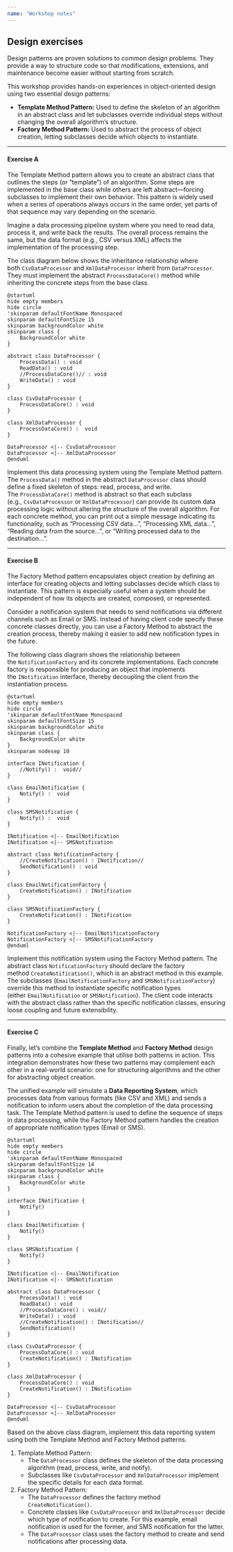 ```yaml
---
name: "Workshop notes"
---
```


## Design exercises

Design patterns are proven solutions to common design problems. They provide a way to structure code so that modifications, extensions, and maintenance become easier without starting from scratch. 

This workshop provides hands-on experiences in object-oriented design using two essential design patterns:
- **Template Method Pattern:** Used to define the skeleton of an algorithm in an abstract class and let subclasses override individual steps without changing the overall algorithm’s structure.
- **Factory Method Pattern:** Used to abstract the process of object creation, letting subclasses decide which objects to instantiate.

---
#### Exercise A

The Template Method pattern allows you to create an abstract class that outlines the steps (or “template”) of an algorithm. Some steps are implemented in the base class while others are left abstract—forcing subclasses to implement their own behavior. This pattern is widely used when a series of operations always occurs in the same order, yet parts of that sequence may vary depending on the scenario.

Imagine a data processing pipeline system where you need to read data, process it, and write back the results. The overall process remains the same, but the data format (e.g., CSV versus XML) affects the implementation of the processing step.

The class diagram below shows the inheritance relationship where both `CsvDataProcessor` and `XmlDataProcessor` inherit from `DataProcessor`. They must implement the abstract `ProcessDataCore()` method while inheriting the concrete steps from the base class.

```plantuml-svg
@startuml
hide empty members
hide circle
'skinparam defaultFontName Monospaced
skinparam defaultFontSize 15
skinparam backgroundColor white
skinparam class {
    BackgroundColor white
}

abstract class DataProcessor {
    ProcessData() : void
    ReadData() : void
    //ProcessDataCore()// : void
    WriteData() : void
}

class CsvDataProcessor {
    ProcessDataCore() : void
}

class XmlDataProcessor {
    ProcessDataCore() :  void
}

DataProcessor <|-- CsvDataProcessor
DataProcessor <|-- XmlDataProcessor
@enduml
```

Implement this data processing system using the Template Method pattern. The `ProcessData()` method in the abstract `DataProcessor` class should define a fixed skeleton of steps: read, process, and write. The `ProcessDataCore()` method is abstract so that each subclass (e.g., `CsvDataProcessor` or `XmlDataProcessor`) can provide its custom data processing logic without altering the structure of the overall algorithm. For each concrete method, you can print out a simple message indicating its functionality, such as “Processing CSV data…”, “Processing XML data…”, “Reading data from the source…”, or “Writing processed data to the destination…”.

---
#### Exercise B

The Factory Method pattern encapsulates object creation by defining an interface for creating objects and letting subclasses decide which class to instantiate. This pattern is especially useful when a system should be independent of how its objects are created, composed, or represented.

Consider a notification system that needs to send notifications via different channels such as Email or SMS. Instead of having client code specify these concrete classes directly, you can use a Factory Method to abstract the creation process, thereby making it easier to add new notification types in the future.

The following class diagram shows the relationship between the `NotificationFactory` and its concrete implementations. Each concrete factory is responsible for producing an object that implements the `INotification` interface, thereby decoupling the client from the instantiation process.

```plantuml-svg
@startuml
hide empty members
hide circle
'skinparam defaultFontName Monospaced
skinparam defaultFontSize 15
skinparam backgroundColor white
skinparam class {
    BackgroundColor white
}
skinparam nodesep 10

interface INotification {
    //Notify() :  void//
}

class EmailNotification {
    Notify() :  void
}

class SMSNotification {
    Notify() :  void
}

INotification <|-- EmailNotification
INotification <|-- SMSNotification

abstract class NotificationFactory {
    //CreateNotification() : INotification//
    SendNotification() : void
}

class EmailNotificationFactory {
    CreateNotification() : INotification
}

class SMSNotificationFactory {
    CreateNotification() : INotification
}

NotificationFactory <|-- EmailNotificationFactory
NotificationFactory <|-- SMSNotificationFactory
@enduml
```

Implement this notification system using the Factory Method pattern. The abstract class `NotificationFactory` should declare the factory method `CreateNotification()`, which is an abstract method in this example. The subclasses (`EmailNotificationFactory` and `SMSNotificationFactory`) override this method to instantiate specific notification types (either `EmailNotification` or `SMSNotification`). The client code interacts with the abstract class rather than the specific notification classes, ensuring loose coupling and future extensibility.

---
#### Exercise C

Finally, let’s combine the **Template Method** and **Factory Method** design patterns into a cohesive example that utilise both patterns in action. This integration demonstrates how these two patterns may complement each other in a  real-world scenario: one for structuring algorithms and the other for abstracting object creation.

The unified example will simulate a **Data Reporting System**, which processes data from various formats (like CSV and XML) and sends a notification to inform users about the completion of the data processing task. The Template Method pattern is used to define the sequence of steps in data processing, while the Factory Method pattern handles the creation of appropriate notification types (Email or SMS).

```plantuml-svg
@startuml
hide empty members
hide circle
'skinparam defaultFontName Monospaced
skinparam defaultFontSize 14
skinparam backgroundColor white
skinparam class {
    BackgroundColor white
}

interface INotification {
    Notify()
}

class EmailNotification {
    Notify()
}

class SMSNotification {
    Notify()
}

INotification <|-- EmailNotification
INotification <|-- SMSNotification

abstract class DataProcessor {
    ProcessData() : void
    ReadData() : void
    //ProcessDataCore() : void//
    WriteData() : void
    //CreateNotification() : INotification//
    SendNotification()
}

class CsvDataProcessor {
    ProcessDataCore() : void
    CreateNotification() : INotification
}

class XmlDataProcessor {
    ProcessDataCore() : void
    CreateNotification() : INotification
}

DataProcessor <|-- CsvDataProcessor
DataProcessor <|-- XmlDataProcessor
@enduml
```

Based on the above class diagram, implement this data reporting system using both the Template Method and Factory Method patterns.
1. Template Method Pattern:
   - The `DataProcessor` class defines the skeleton of the data processing algorithm (read, process, write, and notify).
   - Subclasses like `CsvDataProcessor` and `XmlDataProcessor` implement the specific details for each data format.
1. Factory Method Pattern:
   - The `DataProcessor` defines the factory method `CreateNotification()`.
   - Concrete classes like `CsvDataProcessor` and `XmlDataProcessor` decide which type of notification to create. For this example, email notification is used for the former, and SMS notification for the latter.
   - The `DataProcessor` class uses the factory method to create and send notifications after processing data.
